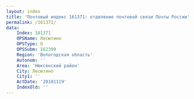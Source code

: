 ```yaml
---
layout: index
title: 'Почтовый индекс 161371: отделение почтовой связи Почты России'
permalink: /161371/
data:
    Index: 161371
    OPSName: Лесютино
    OPSType: О
    OPSSubm: 162399
    Region: 'Вологодская область'
    Autonom: ''
    Area: 'Нюксенский район'
    City: Лесютино
    City1: ''
    ActDate: '20101119'
    IndexOld: ''
---
```

